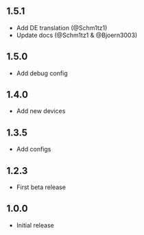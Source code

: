 <!-- https://developers.home-assistant.io/docs/add-ons/presentation#keeping-a-changelog -->

## 1.5.1

- Add DE translation (@Schm1tz1)
- Update docs (@Schm1tz1 & @Bjoern3003)

## 1.5.0

- Add debug config

## 1.4.0

- Add new devices

## 1.3.5

- Add configs

## 1.2.3

- First beta release

## 1.0.0

- Initial release
